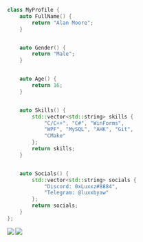 ```C++
class MyProfile {
    auto FullName() {
        return "Alan Moore";
    }


    auto Gender() {
        return "Male";
    }


    auto Age() {
        return 16;
    }


    auto Skills() {
        std::vector<std::string> skills {
            "C/C++", "C#", "WinForms",
            "WPF", "MySQL", "AHK", "Git",
            "CMake"
        };
        return skills;
    }


    auto Socials() {
        std::vector<std::string> socials {
            "Discord: 0xLuxxz#8884",
            "Telegram: @luxxbyaw"
        };
        return socials;
    }
};
```


<img src="https://github-readme-stats.vercel.app/api?username=0xLuxx&show_icons=true&title_color=fff&icon_color=ffff00&text_color=ccc&bg_color=222&count_private=true&hide_border=true" align="left" />
<img src="https://github-readme-stats.vercel.app/api/top-langs/?username=0xLuxx&title_color=fff&icon_color=ffff00&text_color=ccc&bg_color=222&hide_border=true&layout=compact" align="left" />
